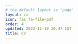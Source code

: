 ```yaml
---
# the default layout is 'page'
layout: cv
icon: fas fa-file-pdf
order: 4
updated: 2023-11-19 20:47 IST
title: CV
---
```

